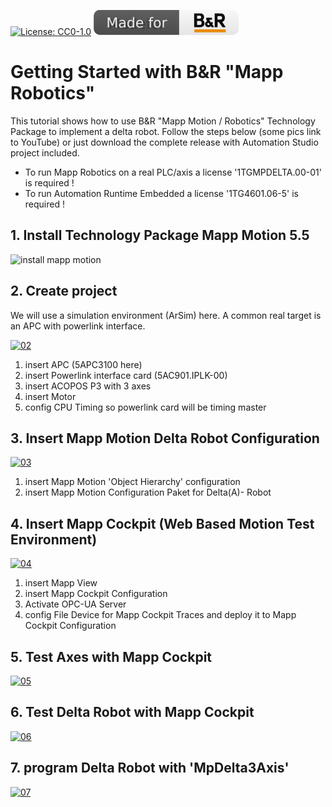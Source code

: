[![License: CC0-1.0](https://licensebuttons.net/l/zero/1.0/80x15.png)](http://creativecommons.org/publicdomain/zero/1.0/)
[![Made For B&R](https://github.com/hilch/BandR-badges/blob/main/Made-For-BrAutomation.svg)](https://www.br-automation.com)



# Getting Started with B&R "Mapp Robotics"

This tutorial shows how to use B&amp;R "Mapp Motion / Robotics" Technology Package to implement a delta robot.
Follow the steps below (some pics link to YouTube) or just download the complete release with Automation Studio
project included.


* To run Mapp Robotics on a real PLC/axis a license '1TGMPDELTA.00-01' is required !
* To run Automation Runtime Embedded a license '1TG4601.06-5' is required !

## 1. Install Technology Package Mapp Motion 5.5

![install mapp motion](https://github.com/hilch/mapp-robotics-getting-started/blob/master/media/01_install_mapp_motion_55.png)

## 2. Create project

We will use a simulation environment (ArSim) here. A common real target is an APC with powerlink interface.

[![02](http://img.youtube.com/vi/VcV7Z2-0BjI/0.jpg)](http://www.youtube.com/watch?v=VcV7Z2-0BjI)

1. insert APC (5APC3100 here)
2. insert Powerlink interface card (5AC901.IPLK-00)
3. insert ACOPOS P3 with 3 axes
4. insert Motor
5. config CPU Timing so powerlink card will be timing master


## 3. Insert Mapp Motion Delta Robot Configuration

[![03](http://img.youtube.com/vi/Z3CvkkoV8wA/0.jpg)](http://www.youtube.com/watch?v=Z3CvkkoV8wA)

1. insert Mapp Motion 'Object Hierarchy' configuration
2. insert Mapp Motion Configuration Paket for Delta(A)- Robot

## 4. Insert Mapp Cockpit (Web Based Motion Test Environment)

[![04](http://img.youtube.com/vi/UscgxP9rO9g/0.jpg)](http://www.youtube.com/watch?v=UscgxP9rO9g)

1. insert Mapp View
2. insert Mapp Cockpit Configuration
3. Activate OPC-UA Server
4. config File Device for Mapp Cockpit Traces and deploy it to Mapp Cockpit Configuration

## 5. Test Axes with Mapp Cockpit

[![05](http://img.youtube.com/vi/U9922EMTb7I/0.jpg)](http://www.youtube.com/watch?v=U9922EMTb7I)

## 6. Test Delta Robot with Mapp Cockpit

[![06](http://img.youtube.com/vi/LY68tG8apA0/0.jpg)](http://www.youtube.com/watch?v=LY68tG8apA0)

## 7. program Delta Robot with 'MpDelta3Axis'

[![07](http://img.youtube.com/vi/RxNG1MhJ8ng/0.jpg)](http://www.youtube.com/watch?v=RxNG1MhJ8ng)


